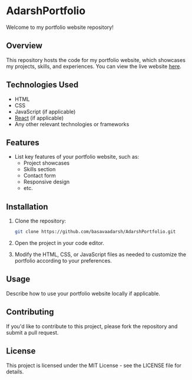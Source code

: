 # AdarshPortfolio

Welcome to my portfolio website repository!

## Overview

This repository hosts the code for my portfolio website, which showcases my projects, skills, and experiences. You can view the live website [here](https://basavaadarsh.github.io/AdarshPortfolio/).

## Technologies Used

- HTML
- CSS
- JavaScript (if applicable)
- [React](https://reactjs.org/) (if applicable)
- Any other relevant technologies or frameworks

## Features

- List key features of your portfolio website, such as:
  - Project showcases
  - Skills section
  - Contact form
  - Responsive design
  - etc.

## Installation

1. Clone the repository:
   ```bash
   git clone https://github.com/basavaadarsh/AdarshPortfolio.git

2. Open the project in your code editor.

3. Modify the HTML, CSS, or JavaScript files as needed to customize the portfolio according to your preferences.

## Usage
Describe how to use your portfolio website locally if applicable.

## Contributing
If you'd like to contribute to this project, please fork the repository and submit a pull request.

## License
This project is licensed under the MIT License - see the LICENSE file for details.
